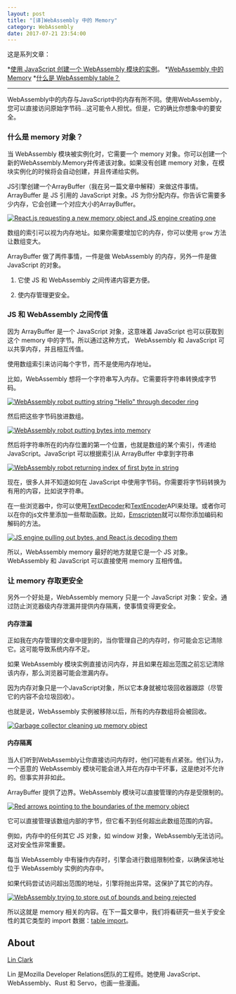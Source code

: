 ```yaml
---
layout: post
title: "[译]WebAssembly 中的 Memory"
category: WebAssembly
date: 2017-07-21 23:54:00
---
```



这是系列文章：

*[使用 JavaScript 创建一个 WebAssembly 模块的实例](https://fanmingfei.com/posts/WebAssembly_Instance.html)。
*[WebAssembly 中的 Memory](https://fanmingfei.com/posts/WebAssembly_Memory.html)
*[什么是 WebAssembly table？](https://fanmingfei.com/posts/WebAssembly_Table.html)

***

WebAssembly中的内存与JavaScript中的内存有所不同。使用WebAssembly，您可以直接访问原始字节码...这可能令人担忧。但是，它的确比你想象中的要安全。

### 什么是 memory 对象？

当 WebAssembly 模块被实例化时，它需要一个 memory 对象。你可以创建一个新的WebAssembly.Memory并传递该对象。如果没有创建 memory 对象，在模块实例化的时候将会自动创建，并且传递给实例。

JS引擎创建一个ArrayBuffer（我在另一篇文章中解释）来做这件事情。ArrayBuffer 是 JS 引用的 JavaScript 对象。JS 为你分配内存。你告诉它需要多少内存，它会创建一个对应大小的ArrayBuffer。

[![React.js requesting a new memory object and JS engine creating one](http://p0.qhimg.com/t01ec0c97c63f7d3af5.png)](https://2r4s9p1yi1fa2jd7j43zph8r-wpengine.netdna-ssl.com/files/2017/07/02-01.png)

数组的索引可以视为内存地址。如果你需要增加它的内存，你可以使用 `grow` 方法让数组变大。

ArrayBuffer 做了两件事情，一件是做 WebAssembly 的内存，另外一件是做 JavaScript 的对象。

1.  它使 JS 和 WebAssembly 之间传递内容更方便。

2.  使内存管理更安全。

### JS 和 WebAssembly 之间传值

因为 ArrayBuffer 是一个 JavaScript 对象，这意味着 JavaScript 也可以获取到这个 memory 中的字节。所以通过这种方式， WebAssembly 和 JavaScript 可以共享内存，并且相互传值。

使用数组索引来访问每个字节，而不是使用内存地址。

比如，WebAssembly 想将一个字符串写入内存。它需要将字符串转换成字节码。

[![WebAssembly robot putting string "Hello" through decoder ring](http://p0.qhimg.com/t01a59cccabeb12770e.png)](https://2r4s9p1yi1fa2jd7j43zph8r-wpengine.netdna-ssl.com/files/2017/07/02-02.png)

然后把这些字节码放进数组。

[![WebAssembly robot putting bytes into memory](http://p0.qhimg.com/t016f618191c2712a45.png)](https://2r4s9p1yi1fa2jd7j43zph8r-wpengine.netdna-ssl.com/files/2017/07/02-03.png)

然后将字符串所在的内存位置的第一个位置，也就是数组的某个索引，传递给 JavaScript。JavaScript 可以根据索引从 ArrayBuffer 中拿到字符串

[![WebAssembly robot returning index of first byte in string](http://p0.qhimg.com/t018163cb0ae6c93d11.png)](https://2r4s9p1yi1fa2jd7j43zph8r-wpengine.netdna-ssl.com/files/2017/07/02-04.png)

现在，很多人并不知道如何在 JavaScript 中使用字节码。你需要将字节码转换为有用的内容，比如说字符串。

在一些浏览器中，你可以使用[TextDecoder](https://developer.mozilla.org/en-US/docs/Web/API/TextDecoder)和[TextEncoder](https://developer.mozilla.org/en-US/docs/Web/API/TextEncoder)API来处理。或者你可以在你的js文件里添加一些帮助函数。比如，[Emscripten](https://github.com/kripken/emscripten)就可以帮你添加编码和解码的方法。

[![JS engine pulling out bytes, and React.js decoding them](http://p0.qhimg.com/t01890a8ce1a7a7127f.png)](https://2r4s9p1yi1fa2jd7j43zph8r-wpengine.netdna-ssl.com/files/2017/07/02-05.png)

所以，WebAssembly memory 最好的地方就是它是一个 JS 对象。WebAssembly 和 JavaScript 可以直接使用 memory 互相传值。

### 让 memory 存取更安全

另外一个好处是，WebAssembly memory 只是一个 JavaScript 对象：安全。通过防止浏览器级内存泄漏并提供内存隔离，使事情变得更安全。

#### 内存泄漏

正如我在内存管理的文章中提到的，当你管理自己的内存时，你可能会忘记清除它。这可能导致系统内存不足。

如果 WebAssembly 模块实例直接访问内存，并且如果在超出范围之前忘记清除该内存，那么浏览器可能会泄漏内存。

因为内存对象只是一个JavaScript对象，所以它本身就被垃圾回收器跟踪（尽管它的内容不会垃圾回收）。

也就是说，WebAssembly 实例被移除以后，所有的内存数组将会被回收。

[![Garbage collector cleaning up memory object](http://p0.qhimg.com/t01c7849172f8b31f45.png)](https://2r4s9p1yi1fa2jd7j43zph8r-wpengine.netdna-ssl.com/files/2017/07/02-06.png)

#### 内存隔离

当人们听到WebAssembly让你直接访问内存时，他们可能有点紧张。他们认为，一个恶意的 WebAssembly 模块可能会进入并在内存中干坏事，这是绝对不允许的。但事实并非如此。

ArrayBuffer 提供了边界。WebAssembly 模块可以直接管理的内存是受限制的。

[![Red arrows pointing to the boundaries of the memory object](http://p0.qhimg.com/t0184c5417b37507df6.png)](https://2r4s9p1yi1fa2jd7j43zph8r-wpengine.netdna-ssl.com/files/2017/07/02-07.png)

它可以直接管理该数组内部的字节，但它看不到任何超出此数组范围的内容。

例如，内存中的任何其它 JS 对象，如 window 对象，WebAssembly无法访问。这对安全性非常重要。

每当 WebAssembly 中有操作内存时，引擎会进行数组限制检查，以确保该地址位于 WebAssembly 实例的内存中。

如果代码尝试访问超出范围的地址，引擎将抛出异常。这保护了其它的内存。

[![WebAssembly trying to store out of bounds and being rejected](http://p0.qhimg.com/t01697df6c15636743d.png)](https://2r4s9p1yi1fa2jd7j43zph8r-wpengine.netdna-ssl.com/files/2017/07/02-08.png)

所以这就是 memory 相关的内容。在下一篇文章中，我们将看研究一些关于安全性的其它类型的 import 数据：[table import](https://hacks.mozilla.org/2017/07/webassembly-table-imports-what-are-they/)。

## About

[Lin Clark](http://code-cartoons.com)

Lin 是Mozilla Developer Relations团队的工程师。她使用 JavaScript、WebAssembly、Rust 和 Servo，也画一些漫画。